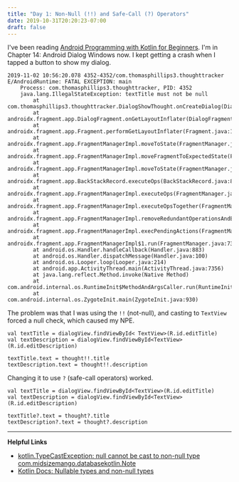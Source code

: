 ```yaml
---
title: "Day 1: Non-Null (!!) and Safe-Call (?) Operators"
date: 2019-10-31T20:20:23-07:00
draft: false
---
```



I've been reading [Android Programming with Kotlin for Beginners](https://smile.amazon.com/dp/B07RLJNJHS). I'm in Chapter 14: Android Dialog Windows now. I kept getting a crash when I tapped a button to show my dialog.

```
2019-11-02 10:56:20.078 4352-4352/com.thomasphillips3.thoughttracker E/AndroidRuntime: FATAL EXCEPTION: main
    Process: com.thomasphillips3.thoughttracker, PID: 4352
    java.lang.IllegalStateException: textTitle must not be null
        at com.thomasphillips3.thoughttracker.DialogShowThought.onCreateDialog(DialogShowThought.kt:24)
        at androidx.fragment.app.DialogFragment.onGetLayoutInflater(DialogFragment.java:330)
        at androidx.fragment.app.Fragment.performGetLayoutInflater(Fragment.java:1308)
        at androidx.fragment.app.FragmentManagerImpl.moveToState(FragmentManager.java:1460)
        at androidx.fragment.app.FragmentManagerImpl.moveFragmentToExpectedState(FragmentManager.java:1784)
        at androidx.fragment.app.FragmentManagerImpl.moveToState(FragmentManager.java:1852)
        at androidx.fragment.app.BackStackRecord.executeOps(BackStackRecord.java:802)
        at androidx.fragment.app.FragmentManagerImpl.executeOps(FragmentManager.java:2625)
        at androidx.fragment.app.FragmentManagerImpl.executeOpsTogether(FragmentManager.java:2411)
        at androidx.fragment.app.FragmentManagerImpl.removeRedundantOperationsAndExecute(FragmentManager.java:2366)
        at androidx.fragment.app.FragmentManagerImpl.execPendingActions(FragmentManager.java:2273)
        at androidx.fragment.app.FragmentManagerImpl$1.run(FragmentManager.java:733)
        at android.os.Handler.handleCallback(Handler.java:883)
        at android.os.Handler.dispatchMessage(Handler.java:100)
        at android.os.Looper.loop(Looper.java:214)
        at android.app.ActivityThread.main(ActivityThread.java:7356)
        at java.lang.reflect.Method.invoke(Native Method)
        at com.android.internal.os.RuntimeInit$MethodAndArgsCaller.run(RuntimeInit.java:492)
        at com.android.internal.os.ZygoteInit.main(ZygoteInit.java:930)
```

The problem was that I was using the `!!` (not-null), and casting to `TextView` forced a null check, which caused my NPE. 

```
val textTitle = dialogView.findViewById< TextView>(R.id.editTitle)
val textDescription = dialogView.findViewById<TextView>(R.id.editDescription)

textTitle.text = thought!!.title
textDescription.text = thought!!.description
```

Changing it to use `?` (safe-call operators) worked.

```     
val textTitle = dialogView.findViewById<TextView>(R.id.editTitle)
val textDescription = dialogView.findViewById<TextView>(R.id.editDescription)

textTitle?.text = thought?.title
textDescription?.text = thought?.description
```

---

**Helpful Links**

* [kotlin.TypeCastException: null cannot be cast to non-null type com.midsizemango.databasekotlin.Note](https://stackoverflow.com/questions/37949024)
* [Kotlin Docs: Nullable types and non-null types](https://kotlinlang.org/docs/reference/null-safety.html#nullable-types-and-non-null-types)

